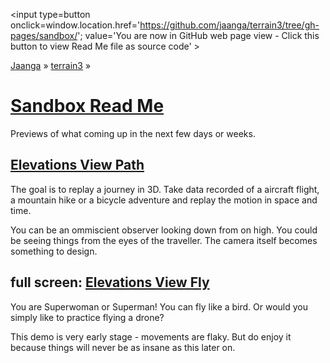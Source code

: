 
<span style=display:none; >[You are now in GitHub source code view - click this link to view Read Me file as a web page]
( https://jaanga.github.io/terrain3/sandbox/ "View file as a web page." ) </span>
<input type=button onclick=window.location.href='https://github.com/jaanga/terrain3/tree/gh-pages/sandbox/'; value='You are now in GitHub web page view - Click this button to view Read Me file as source code' >

[Jaanga]( http://jaanga.github.io ) &raquo; [terrain3]( https://jaanga.github.io/terrain3/ ) &raquo;

[Sandbox Read Me]( https://jaanga.github.io/terrain3/#sandbox/ )
===


Previews of what coming up in the next few days or weeks.



## [Elevations View Path]( https://jaanga.github.io/terrain3/#sandbox/elevations-view-path/ )

The goal is to replay a journey in 3D. Take data recorded of a aircraft flight, a mountain hike or a bicycle adventure and replay the motion in space and time.

You can be an ommiscient observer looking down from on high. You could be seeing things from the eyes of the traveller. The camera itself becomes something to design.


## full screen: [Elevations View Fly]( https://jaanga.github.io/terrain3/sandbox/elevations-view-fly/ )

You are Superwoman or Superman! You can fly like a bird. Or would you simply like to practice flying a drone?

This demo is very early stage - movements are flaky. But do enjoy it because things will never be as insane as this later on. 
